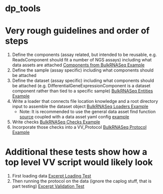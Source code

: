 # dp_tools

# Very rough guidelines and order of steps
1. Define the components (assay related, but intended to be reusable, e.g. ReadsComponent should fit a number of NGS assays) including what data assets are attached [Components from BulkRNASeq Example](https://github.com/J-81/dp_tools/blob/main/dp_tools/components/components.py)
1. Define the sample (assay specific) including what components should be attached 
1. Define the dataset (assay specific) including what components should be attached (e.g. DifferentialGeneExpressionComponent is a dataset component rather than tied to a specific sample) [BulkRNASeq Entities Example](https://github.com/J-81/dp_tools/blob/main/dp_tools/bulkRNASeq/entity.py)
1. Write a loader that connects file location knowledge and a root directory input to assemble the dataset object [BulkRNASeq Loaders Example](https://github.com/J-81/dp_tools/blob/main/dp_tools/bulkRNASeq/loaders.py)
    - Note: It is recommended to use the general data asset find function [source](dp_tools/bulkRNASeq/locaters.py#L20) coupled with a data asset yaml config [example](dp_tools/config/bulkRNASeq_v0.yaml)
1. Write checks [BulkRNASeq Checks Example](https://github.com/J-81/dp_tools/blob/main/dp_tools/bulkRNASeq/checks.py)
1. Incorporate those checks into a VV_Protocol [BulkRNASeq Protocol Example](https://github.com/J-81/dp_tools/blob/main/dp_tools/bulkRNASeq/vv_protocols.py)

# Additional these tests show how a top level VV script would likely look
1. First loading data [Excerpt Loading Test](https://github.com/J-81/dp_tools/blob/988a9d0a139404c61384479e035f307c4a23ceae/tests/test_loaders.py#L40)
1. Then running the protocol on the data (ignore the caplog stuff, that is part testing) [Excerpt Validation Test](https://github.com/J-81/dp_tools/blob/988a9d0a139404c61384479e035f307c4a23ceae/tests/test_validation.py#L86-L89)
